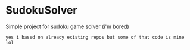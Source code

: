 # SudokuSolver
Simple project for sudoku game solver (i'm bored)

`yes i based on already existing repos but some of that code is mine lol`

